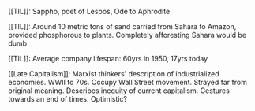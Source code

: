 [[TIL]]: Sappho, poet of Lesbos, Ode to Aphrodite

[[TIL]]: Around 10 metric tons of sand carried from Sahara to Amazon, provided phosphorous to plants. Completely afforesting Sahara would be dumb

[[TIL]]: Average company lifespan: 60yrs in 1950, 17yrs today

[[Late Capitalism]]: Marxist thinkers' description of industrialized economies. WWII to 70s. Occupy Wall Street movement. Strayed far from original meaning. Describes inequity of current capitalism. Gestures towards an end of times. Optimistic? 